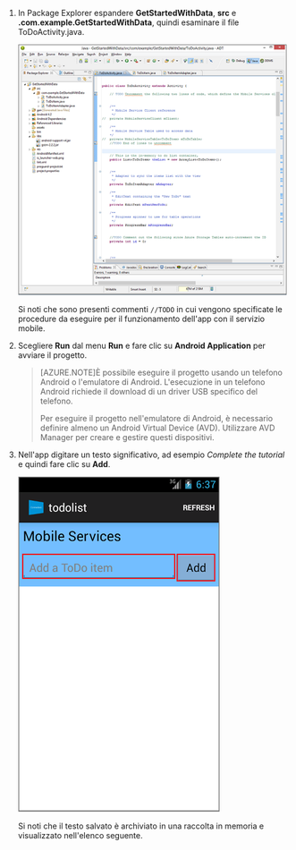 1. In Package Explorer espandere **GetStartedWithData**, **src** e **.com.example.GetStartedWithData**, quindi esaminare il file ToDoActivity.java.

   	![](./media/download-android-sample-code/mobile-eclipse-project.png)

   	Si noti che sono presenti commenti `//TODO` in cui vengono specificate le procedure da eseguire per il funzionamento dell'app con il servizio mobile.

2. Scegliere **Run** dal menu **Run** e fare clic su **Android Application** per avviare il progetto.

	> [AZURE.NOTE]È possibile eseguire il progetto usando un telefono Android o l'emulatore di Android. L'esecuzione in un telefono Android richiede il download di un driver USB specifico del telefono.
	>
	> Per eseguire il progetto nell'emulatore di Android, è necessario definire almeno un Android Virtual Device (AVD). Utilizzare AVD Manager per creare e gestire questi dispositivi.

3. Nell'app digitare un testo significativo, ad esempio _Complete the tutorial_ e quindi fare clic su **Add**.

   	![](./media/download-android-sample-code/mobile-quickstart-startup-android.png)

   	Si noti che il testo salvato è archiviato in una raccolta in memoria e visualizzato nell'elenco seguente.

<!---HONumber=July15_HO4-->